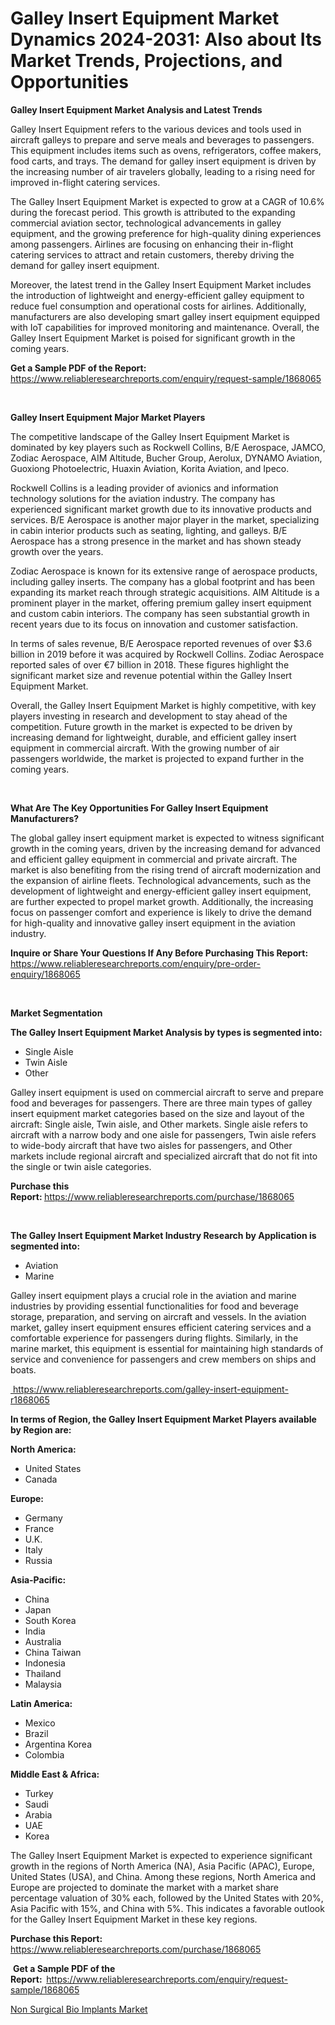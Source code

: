 <p><h1>Galley Insert Equipment Market Dynamics 2024-2031: Also about Its Market Trends, Projections, and Opportunities</h1></p><p><strong>Galley Insert Equipment Market Analysis and Latest Trends</strong></p>
<p><p>Galley Insert Equipment refers to the various devices and tools used in aircraft galleys to prepare and serve meals and beverages to passengers. This equipment includes items such as ovens, refrigerators, coffee makers, food carts, and trays. The demand for galley insert equipment is driven by the increasing number of air travelers globally, leading to a rising need for improved in-flight catering services.</p><p>The Galley Insert Equipment Market is expected to grow at a CAGR of 10.6% during the forecast period. This growth is attributed to the expanding commercial aviation sector, technological advancements in galley equipment, and the growing preference for high-quality dining experiences among passengers. Airlines are focusing on enhancing their in-flight catering services to attract and retain customers, thereby driving the demand for galley insert equipment.</p><p>Moreover, the latest trend in the Galley Insert Equipment Market includes the introduction of lightweight and energy-efficient galley equipment to reduce fuel consumption and operational costs for airlines. Additionally, manufacturers are also developing smart galley insert equipment equipped with IoT capabilities for improved monitoring and maintenance. Overall, the Galley Insert Equipment Market is poised for significant growth in the coming years.</p></p>
<p><strong>Get a Sample PDF of the Report:&nbsp;</strong> <a href="https://www.reliableresearchreports.com/enquiry/request-sample/1868065">https://www.reliableresearchreports.com/enquiry/request-sample/1868065</a></p>
<p>&nbsp;</p>
<p><strong>Galley Insert Equipment Major Market Players</strong></p>
<p><p>The competitive landscape of the Galley Insert Equipment Market is dominated by key players such as Rockwell Collins, B/E Aerospace, JAMCO, Zodiac Aerospace, AIM Altitude, Bucher Group, Aerolux, DYNAMO Aviation, Guoxiong Photoelectric, Huaxin Aviation, Korita Aviation, and Ipeco.</p><p>Rockwell Collins is a leading provider of avionics and information technology solutions for the aviation industry. The company has experienced significant market growth due to its innovative products and services. B/E Aerospace is another major player in the market, specializing in cabin interior products such as seating, lighting, and galleys. B/E Aerospace has a strong presence in the market and has shown steady growth over the years.</p><p>Zodiac Aerospace is known for its extensive range of aerospace products, including galley inserts. The company has a global footprint and has been expanding its market reach through strategic acquisitions. AIM Altitude is a prominent player in the market, offering premium galley insert equipment and custom cabin interiors. The company has seen substantial growth in recent years due to its focus on innovation and customer satisfaction.</p><p>In terms of sales revenue, B/E Aerospace reported revenues of over $3.6 billion in 2019 before it was acquired by Rockwell Collins. Zodiac Aerospace reported sales of over €7 billion in 2018. These figures highlight the significant market size and revenue potential within the Galley Insert Equipment Market.</p><p>Overall, the Galley Insert Equipment Market is highly competitive, with key players investing in research and development to stay ahead of the competition. Future growth in the market is expected to be driven by increasing demand for lightweight, durable, and efficient galley insert equipment in commercial aircraft. With the growing number of air passengers worldwide, the market is projected to expand further in the coming years.</p></p>
<p>&nbsp;</p>
<p><strong>What Are The Key Opportunities For Galley Insert Equipment Manufacturers?</strong></p>
<p><p>The global galley insert equipment market is expected to witness significant growth in the coming years, driven by the increasing demand for advanced and efficient galley equipment in commercial and private aircraft. The market is also benefiting from the rising trend of aircraft modernization and the expansion of airline fleets. Technological advancements, such as the development of lightweight and energy-efficient galley insert equipment, are further expected to propel market growth. Additionally, the increasing focus on passenger comfort and experience is likely to drive the demand for high-quality and innovative galley insert equipment in the aviation industry.</p></p>
<p><strong>Inquire or Share Your Questions If Any Before Purchasing This Report:</strong> <a href="https://www.reliableresearchreports.com/enquiry/pre-order-enquiry/1868065">https://www.reliableresearchreports.com/enquiry/pre-order-enquiry/1868065</a></p>
<p>&nbsp;</p>
<p><strong>Market Segmentation</strong></p>
<p><strong>The Galley Insert Equipment Market Analysis by types is segmented into:</strong></p>
<p><ul><li>Single Aisle</li><li>Twin Aisle</li><li>Other</li></ul></p>
<p><p>Galley insert equipment is used on commercial aircraft to serve and prepare food and beverages for passengers. There are three main types of galley insert equipment market categories based on the size and layout of the aircraft: Single aisle, Twin aisle, and Other markets. Single aisle refers to aircraft with a narrow body and one aisle for passengers, Twin aisle refers to wide-body aircraft that have two aisles for passengers, and Other markets include regional aircraft and specialized aircraft that do not fit into the single or twin aisle categories.</p></p>
<p><strong>Purchase this Report:&nbsp;</strong><a href="https://www.reliableresearchreports.com/purchase/1868065">https://www.reliableresearchreports.com/purchase/1868065</a></p>
<p>&nbsp;</p>
<p><strong>The Galley Insert Equipment Market Industry Research by Application is segmented into:</strong></p>
<p><ul><li>Aviation</li><li>Marine</li></ul></p>
<p><p>Galley insert equipment plays a crucial role in the aviation and marine industries by providing essential functionalities for food and beverage storage, preparation, and serving on aircraft and vessels. In the aviation market, galley insert equipment ensures efficient catering services and a comfortable experience for passengers during flights. Similarly, in the marine market, this equipment is essential for maintaining high standards of service and convenience for passengers and crew members on ships and boats.</p></p>
<p><a href="https://www.reliableresearchreports.com/galley-insert-equipment-r1868065">&nbsp;https://www.reliableresearchreports.com/galley-insert-equipment-r1868065</a></p>
<p><strong>In terms of Region, the Galley Insert Equipment Market Players available by Region are:</strong></p>
<p>
    <p> <strong> North America: </strong>
        <ul>
            <li>United States</li>
            <li>Canada</li>
        </ul>
        </p> 
    <p> <strong> Europe: </strong>
        <ul>
            <li>Germany</li>
            <li>France</li>
            <li>U.K.</li>
            <li>Italy</li>
            <li>Russia</li>
        </ul>
        </p> 
    <p> <strong> Asia-Pacific: </strong>
        <ul>
            <li>China</li>
            <li>Japan</li>
            <li>South Korea</li>
            <li>India</li>
            <li>Australia</li>
            <li>China Taiwan</li>
            <li>Indonesia</li>
            <li>Thailand</li>
            <li>Malaysia</li>
        </ul>
        </p> 
    <p> <strong> Latin America: </strong>
        <ul>
            <li>Mexico</li>
            <li>Brazil</li>
            <li>Argentina Korea</li>
            <li>Colombia</li>
        </ul>
        </p> 
    <p> <strong> Middle East & Africa: </strong>
        <ul>
            <li>Turkey</li>
            <li>Saudi</li>
            <li>Arabia</li>
            <li>UAE</li>
            <li>Korea</li>
        </ul>
    </p>
    </p>
<p><p>The Galley Insert Equipment Market is expected to experience significant growth in the regions of North America (NA), Asia Pacific (APAC), Europe, United States (USA), and China. Among these regions, North America and Europe are projected to dominate the market with a market share percentage valuation of 30% each, followed by the United States with 20%, Asia Pacific with 15%, and China with 5%. This indicates a favorable outlook for the Galley Insert Equipment Market in these key regions.</p></p>
<p><strong>Purchase this Report: </strong><a href="https://www.reliableresearchreports.com/purchase/1868065">https://www.reliableresearchreports.com/purchase/1868065</a></p>
<p>&nbsp;<strong>Get a Sample PDF of the Report:&nbsp;&nbsp;</strong><a href="https://www.reliableresearchreports.com/enquiry/request-sample/1868065">https://www.reliableresearchreports.com/enquiry/request-sample/1868065</a></p>
<p><strong></strong></p>
<p><p><a href="https://meowing-canidae-761.notion.site/Non-Surgical-Bio-Implants-Market-Outlook-Industry-Overview-and-Forecast-2024-to-2031-d576b16ef20349e9b532275c7085e43f">Non Surgical Bio Implants Market</a></p></p>